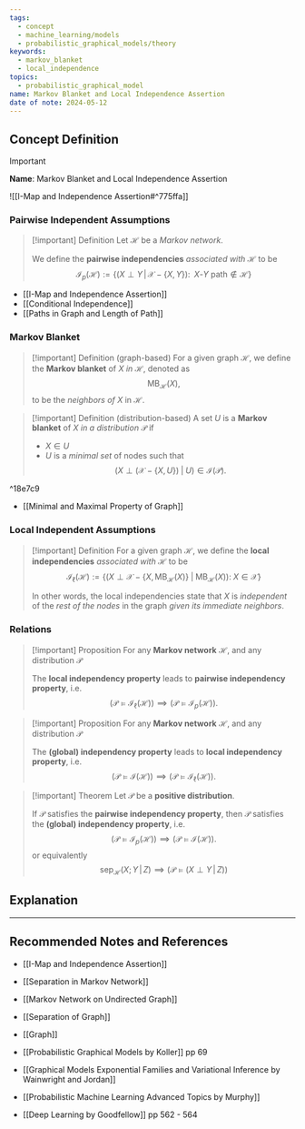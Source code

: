 ```yaml
---
tags:
  - concept
  - machine_learning/models
  - probabilistic_graphical_models/theory
keywords:
  - markov_blanket
  - local_independence
topics:
  - probabilistic_graphical_model
name: Markov Blanket and Local Independence Assertion
date of note: 2024-05-12
---
```


## Concept Definition

>[!important]
>**Name**: Markov Blanket and Local Independence Assertion

![[I-Map and Independence Assertion#^775ffa]]

### Pairwise Independent Assumptions

>[!important] Definition
>Let $\mathcal{H}$ be a *Markov network*. 
>
>We define the **pairwise independencies** *associated with* $\mathcal{H}$ to be 
>$$
>\mathcal{I}_{p}(\mathcal{H}) := \left\{ (X \perp Y \,|\, \mathcal{X} - \{ X, Y \}): \;\; X\text{-}Y\text{ path} \not\in \mathcal{H} \right\} 
>$$

- [[I-Map and Independence Assertion]]
- [[Conditional Independence]]
- [[Paths in Graph and Length of Path]]

### Markov Blanket 

>[!important] Definition (graph-based)
>For a given graph $\mathcal{H}$, we define the **Markov blanket** of $X$ *in* $\mathcal{H}$, denoted as $$\text{MB}_{\mathcal{H}}(X),$$ to be the *neighbors of* $X$ in $\mathcal{H}$.

>[!important] Definition (distribution-based)
>A set $U$ is a **Markov blanket** of $X$ *in a distribution* $\mathcal{P}$ if 
>- $X \in U$
>- $U$ is a *minimal set* of nodes such that $$\left(X \perp \left(\mathcal{X} - \{ X, U \}\right)\;|\;U\right) \in \mathcal{I}(\mathcal{P}).$$

^18e7c9

- [[Minimal and Maximal Property of Graph]]

### Local Independent Assumptions

>[!important] Definition
>For a given graph $\mathcal{H}$, we define the **local independencies** *associated with* $\mathcal{H}$ to be 
>$$\mathcal{I}_{\ell}(\mathcal{H}) := \left\{ \left(X \perp \mathcal{X} - \{ X,\, \text{MB}_{\mathcal{H}}(X) \}\;|\;\text{MB}_{\mathcal{H}}(X)\right):\; X \in \mathcal{X} \right\} $$
>
>In other words, the local independencies state that $X$ is *independent* of the *rest of the nodes* in the graph *given its immediate neighbors*.



### Relations

>[!important] Proposition
>For any **Markov network**  $\mathcal{H}$, and any distribution $\mathcal{P}$
>
>The **local independency property** leads to **pairwise independency property**, i.e.  $$\left(\mathcal{P} \vDash \mathcal{I}_{\ell}(\mathcal{H})\right) \implies \left(\mathcal{P} \vDash \mathcal{I}_{p}(\mathcal{H})\right).$$


>[!important] Proposition
>For any **Markov network**  $\mathcal{H}$, and any distribution $\mathcal{P}$
>
>The **(global) independency property** leads to **local independency property**, i.e.  $$\left(\mathcal{P} \vDash \mathcal{I}(\mathcal{H})\right) \implies \left(\mathcal{P} \vDash \mathcal{I}_{\ell}(\mathcal{H})\right).$$

>[!important] Theorem
>Let $\mathcal{P}$ be a **positive distribution**. 
>
>If $\mathcal{P}$ satisfies the **pairwise independency property**, then $\mathcal{P}$ satisfies the **(global) independency property**, i.e.  $$\left(\mathcal{P} \vDash \mathcal{I}_{p}(\mathcal{H})\right) \implies \left(\mathcal{P} \vDash \mathcal{I}(\mathcal{H})\right).$$ 
>or equivalently
>$$\text{sep}_{\mathcal{H}}(X; Y \,|\, Z) \implies \left( \mathcal{P} \vDash (X \perp Y\,|\,Z)\right)$$



## Explanation




-----------
##  Recommended Notes and References


- [[I-Map and Independence Assertion]]
- [[Separation in Markov Network]]
- [[Markov Network on Undirected Graph]]


- [[Separation of Graph]]
- [[Graph]]

- [[Probabilistic Graphical Models by Koller]] pp 69
- [[Graphical Models Exponential Families and Variational Inference by Wainwright and Jordan]]
- [[Probabilistic Machine Learning Advanced Topics by Murphy]]
- [[Deep Learning by Goodfellow]] pp 562 - 564